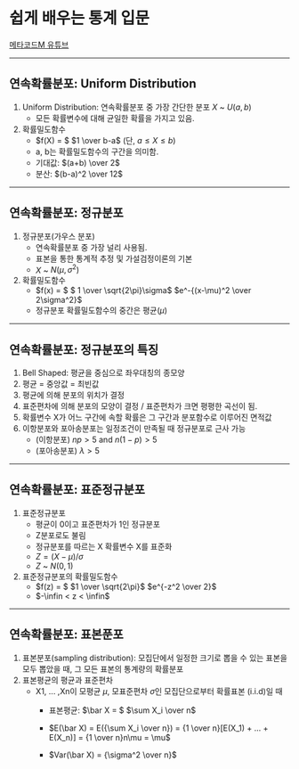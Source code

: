 # 쉽게 배우는 통계 입문
[메타코드M 유튜브](https://youtu.be/YaCQrJCgbqg)
____

## 연속확률분포: Uniform Distribution
1. Uniform Distribution: 연속확률분포 중 가장 간단한 분포 $X$ ~ $U(a, b)$
   * 모든 확률변수에 대해 균일한 확률을 가지고 있음.
2. 확률밀도함수
   * $f(X) = $ $1 \over b-a$ (단, $a \leq X \leq b$)
   * a, b는 확률밀도함수의 구간을 의미함.
   * 기대값: $(a+b) \over 2$
   * 분산: $(b-a)^2 \over 12$
___
## 연속확률분포: 정규분포
1. 정규분포(가우스 분포)
   * 연속확률분포 중 가장 널리 사용됨.
   * 표본을 통한 통계적 추정 및 가설검정이론의 기본
   * $X$ ~ $N(\mu,\sigma^2)$
2. 확률밀도함수
   * $f(x) = $ $ 1 \over \sqrt{2\pi}\sigma$ $e^-{(x-\mu)^2 \over 2\sigma^2}$
   * 정규분포 확률밀도함수의 중간은 평균($\mu)$
___
## 연속확률분포: 정규분포의 특징
1. Bell Shaped: 평균을 중심으로 좌우대칭의 종모양
2. 평균 = 중앙값 = 최빈값
3. 평균에 의해 분포의 위치가 결정
4. 표준편차에 의해 분포의 모양이 결정 / 표준편차가 크면 평평한 곡선이 됨.
5. 확률변수 X가 어느 구간에 속할 확률은 그 구간과 분포함수로 이루어진 면적값
6. 이항분포와 포아송분포는 일정조건이 만족될 때 정규분포로 근사 가능
   * (이항분포) $np > 5$ and $n(1-p) > 5$
   * (포아송분포) $\lambda > 5$
___
## 연속확률분포: 표준정규분포
1. 표준정규분포
   * 평균이 0이고 표준편차가 1인 정규분포
   * Z분포로도 불림
   * 정규분포를 따르는 X 확률변수 X를 표준화
   * $Z = (X-\mu)/\sigma$
   * $Z$ ~ $N(0,1)$
2. 표준정규분포의 확률밀도함수
   * $f(z) = $ $1 \over \sqrt{2\pi}$ $e^{-z^2 \over 2}$
   * $-\infin < z < \infin$
___
## 연속확률분포: 표본푼포
1. 표본분포(sampling distribution): 모집단에서 일정한 크기로 뽑을 수 있는 표본을 모두 뽑았을 때, 그 모든 표본의 통계량의 확률분포
2. 표본평균의 평균과 표준편차
   * X1, ... ,Xn이 모평균 $\mu$, 모표준편차 $\sigma$인 모집단으로부터 확률표본 (i.i.d)일 때
     * 표본평균: $\bar X = $ $\sum X_i \over n$

     * $E(\bar X) = E({\sum X_i \over n}) = {1 \over n}[E(X_1) + ... + E(X_n)] = {1 \over n}n\mu = \mu$

     * $Var(\bar X) = {\sigma^2 \over n}$

